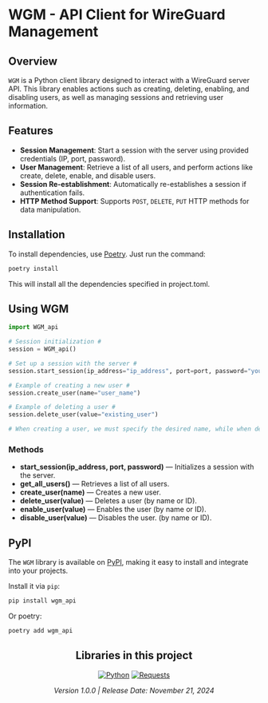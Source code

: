 # WGM - API Client for WireGuard Management

## Overview

`WGM` is a Python client library designed to interact with a WireGuard server API. This library enables actions such as creating, deleting, enabling, and disabling users, as well as managing sessions and retrieving user information.

## Features

- **Session Management**: Start a session with the server using provided credentials (IP, port, password).
- **User Management**: Retrieve a list of all users, and perform actions like create, delete, enable, and disable users.
- **Session Re-establishment**: Automatically re-establishes a session if authentication fails.
- **HTTP Method Support**: Supports `POST`, `DELETE`, `PUT` HTTP methods for data manipulation.
  
## Installation

To install dependencies, use [Poetry](https://python-poetry.org/). Just run the command:

```bash
poetry install
```
This will install all the dependencies specified in project.toml.

## Using WGM

```python
import WGM_api

# Session initialization #
session = WGM_api()

# Set up a session with the server #
session.start_session(ip_address="ip_address", port=port, password="your_password")

# Example of creating a new user #
session.create_user(name="user_name")

# Example of deleting a user #
session.delete_user(value="existing_user")

# When creating a user, we must specify the desired name, while when deleting a user, it can be done either by name or by ID. #
```

### Methods

- **start_session(ip_address, port, password)** — Initializes a session with the server.
- **get_all_users()** — Retrieves a list of all users.
- **create_user(name)** — Creates a new user.
- **delete_user(value)** — Deletes a user (by name or ID).
- **enable_user(value)** — Enables the user (by name or ID).
- **disable_user(value)** — Disables the user. (by name or ID).

## PyPI

The `WGM` library is available on [PyPI](https://pypi.org/project/wgm_api/), making it easy to install and integrate into your projects.

Install it via `pip`:
```bash
pip install wgm_api
```
Or poetry:
```bash
poetry add wgm_api
```

<div align="center">

## Libraries in this project

[![Python](https://img.shields.io/badge/Python-3.8%20|%203.9%20|%203.10%20|%203.11%20|%203.12-orange?logo=python&color=blue)](https://www.python.org/downloads/) [![Requests](https://img.shields.io/badge/Requests-^2.32.3-brightgreen?logo=Requests&color=green)](https://requests.readthedocs.io/en/latest/)

<i>Version 1.0.0 | Release Date: November 21, 2024</i>
</div>

